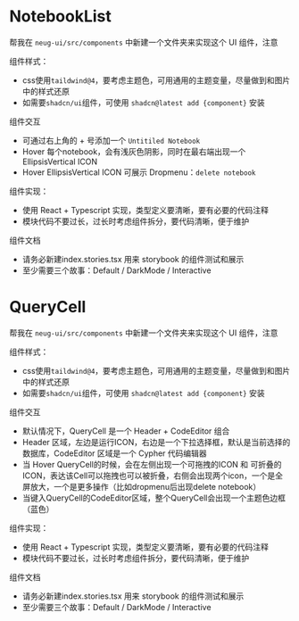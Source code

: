 # NotebookList

帮我在 `neug-ui/src/components` 中新建一个文件夹来实现这个 UI 组件，注意

组件样式：

- css使用`taildwind@4`，要考虑主题色，可用通用的主题变量，尽量做到和图片中的样式还原
- 如需要`shadcn/ui`组件，可使用 `shadcn@latest add {component}` 安装

组件交互

- 可通过右上角的 + 号添加一个 `Untitiled Notebook`
- Hover 每个notebook，会有浅灰色阴影，同时在最右端出现一个 EllipsisVertical ICON
- Hover EllipsisVertical ICON 可展示 Dropmenu：`delete notebook`

组件实现：

- 使用 React + Typescript 实现，类型定义要清晰，要有必要的代码注释
- 模块代码不要过长，过长时考虑组件拆分，要代码清晰，便于维护

组件文档

- 请务必新建index.stories.tsx 用来 storybook 的组件测试和展示
- 至少需要三个故事：Default / DarkMode / Interactive

# QueryCell

帮我在 `neug-ui/src/components` 中新建一个文件夹来实现这个 UI 组件，注意

组件样式：

- css使用`taildwind@4`，要考虑主题色，可用通用的主题变量，尽量做到和图片中的样式还原
- 如需要`shadcn/ui`组件，可使用 `shadcn@latest add {component}` 安装

组件交互

- 默认情况下，QueryCell 是一个 Header + CodeEditor 组合
- Header 区域，左边是运行ICON，右边是一个下拉选择框，默认是当前选择的数据库，CodeEditor 区域是一个 Cypher 代码编辑器
- 当 Hover QueryCell的时候，会在左侧出现一个可拖拽的ICON 和 可折叠的ICON，表达该Cell可以拖拽也可以被折叠，右侧会出现两个icon，一个是全屏放大，一个是更多操作（比如dropmenu后出现delete notebook）
- 当键入QueryCell的CodeEditor区域，整个QueryCell会出现一个主题色边框（蓝色）

组件实现：

- 使用 React + Typescript 实现，类型定义要清晰，要有必要的代码注释
- 模块代码不要过长，过长时考虑组件拆分，要代码清晰，便于维护

组件文档

- 请务必新建index.stories.tsx 用来 storybook 的组件测试和展示
- 至少需要三个故事：Default / DarkMode / Interactive
